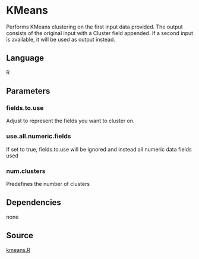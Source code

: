 # KMeans

Performs KMeans clustering on the first input data provided.
The output consists of the original input with a Cluster field appended. If a second input is available, it will be used as output instead.

## Language
R

## Parameters
### fields.to.use
Adjust to represent the fields you want to cluster on.
### use.all.numeric.fields
If set to true, fields.to.use will be ignored and instead all numeric data fields used
### num.clusters
Predefines the number of clusters

## Dependencies
none

## Source
[kmeans.R](https://github.com/visokio/omniscope-custom-blocks/blob/master/Analytics/Clustering/Kmeans/R/kmeans.R)
